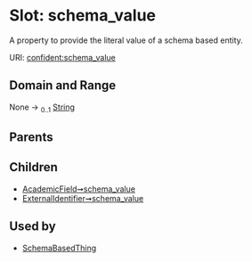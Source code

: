 
# Slot: schema_value


A property to provide the literal value of a schema based entity.

URI: [confident:schema_value](https://raw.githubusercontent.com/TIBHannover/ConfIDent_schema/main/src/linkml/confident_schema.yaml#schema_value)


## Domain and Range

None &#8594;  <sub>0..1</sub> [String](types/String.md)

## Parents


## Children

 *  [AcademicField➞schema_value](AcademicField_schema_value.md)
 *  [ExternalIdentifier➞schema_value](ExternalIdentifier_schema_value.md)

## Used by

 * [SchemaBasedThing](SchemaBasedThing.md)
